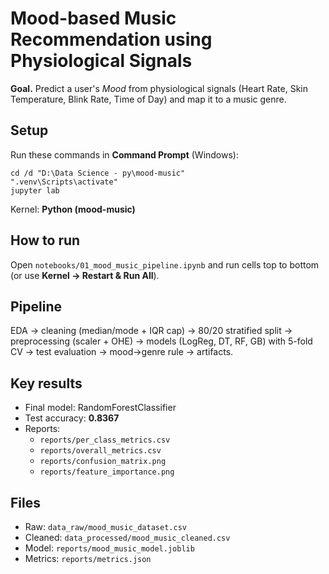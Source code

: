 # Mood-based Music Recommendation using Physiological Signals

**Goal.** Predict a user's *Mood* from physiological signals (Heart Rate, Skin Temperature, Blink Rate, Time of Day) and map it to a music genre.

## Setup
Run these commands in **Command Prompt** (Windows):

    cd /d "D:\Data Science - py\mood-music"
    ".venv\Scripts\activate"
    jupyter lab

Kernel: **Python (mood-music)**

## How to run
Open `notebooks/01_mood_music_pipeline.ipynb` and run cells top to bottom (or use **Kernel → Restart & Run All**).

## Pipeline
EDA → cleaning (median/mode + IQR cap) → 80/20 stratified split → preprocessing (scaler + OHE) → models (LogReg, DT, RF, GB) with 5-fold CV → test evaluation → mood→genre rule → artifacts.

## Key results
- Final model: RandomForestClassifier
- Test accuracy: **0.8367**
- Reports:
  - `reports/per_class_metrics.csv`
  - `reports/overall_metrics.csv`
  - `reports/confusion_matrix.png`
  - `reports/feature_importance.png`

## Files
- Raw: `data_raw/mood_music_dataset.csv`
- Cleaned: `data_processed/mood_music_cleaned.csv`
- Model: `reports/mood_music_model.joblib`
- Metrics: `reports/metrics.json`

